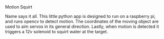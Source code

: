 Motion Squirt

Name says it all. This little python app is designed to run on a raspberry pi, and runs opencv to detect motion. The coordinates of the moving object are used to aim servos in its general direction. Lastly, when motion is detected it triggers a 12v solenoid to squirt water at the target.

